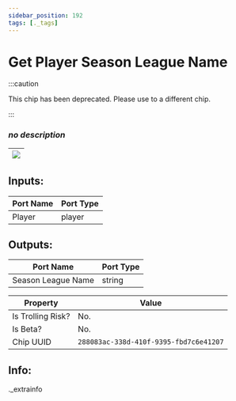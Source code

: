```yaml
---
sidebar_position: 192
tags: [._tags]
---
```


# Get Player Season League Name
:::caution

This chip has been deprecated. Please use to a different chip.

:::

### *no description*

| ![](https://images-ext-2.discordapp.net/external/MPmIaQzlEPmgGWlgi-WxBBXt0Bjv_zWPkg1y1f_sy3s/https/www.recroomcircuits.com/image/circuit/absolute-value?width=206&height=108) |
|-----|

## Inputs:
| Port Name | Port Type |
|-----------|-----------|
| Player | player |

## Outputs:
| Port Name | Port Type |
|-----------|-----------|
| Season League Name | string | 

| Property  | Value |
|-------------------|-----------|
| Is Trolling Risk? | No. |
| Is Beta? | No. |
| Chip UUID | `288083ac-338d-410f-9395-fbd7c6e41207` |

## Info:
._extrainfo